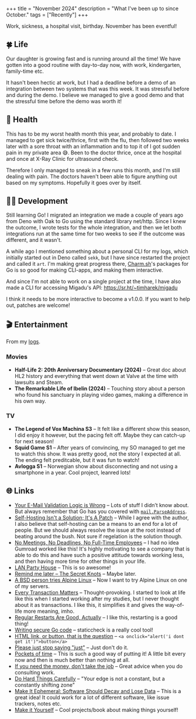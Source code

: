 +++
title = "November 2024"
description = "What I've been up to since October."
tags = ["Recently"]
+++

Work, sickness, a hospital visit, birthday. November has been eventful!

## 🍀 Life

Our daughter is growing fast and is running around all the time! We have gotten
into a good routine with day-to-day now, with work, kindergarten, family-time 
etc.

It hasn't been hectic at work, but I had a deadline before a demo of an 
integration between two systems that was this week. It was stressful before and
during the demo. I believe we managed to give a good demo and that the stressful
time before the demo was worth it!

## 💪 Health

This has to be my worst health month this year, and probably to date. I managed
to get sick twice/thrice, first with the flu, then followed two weeks later with
a sore throat with an inflammation and to top it of I got sudden pain in my 
private area 😅. Been to the doctor thrice, once at the hospital and once at
X-Ray Clinic for ultrasound check.

Therefore I only managed to sneak in a few runs this month, and I'm still 
dealing with pain. The doctors haven't been able to figure anything out based
on my symptoms. Hopefully it goes over by itself.


## 🧑‍💻 Development

Still learning Go! I migrated an integration we made a couple of years ago from
Deno with Oak to Go using the standard library net/http. Since I knew the
outcome, I wrote tests for the whole integration, and then we let both
integrations run at the same time for two weeks to see if the outcome was
different, and it wasn't.

A while ago I mentioned something about a personal CLI for my logs, which initially
started out in Deno called `sekk`, but I have since restarted the project and 
called it `art`. I'm making great progress there, [Charm.sh](https://charm.sh)'s
packages for Go is so good for making CLI-apps, and making them interactive.

And since I'm not able to work on a single project at the time, I have also made
a CLI for accessing Migadu's API: <https://sr.ht/~timharek/migadu>

I think it needs to be more interactive to become a v1.0.0. If you want to help
out, patches are welcome!

## 🎬 Entertainment

From my [logs](/logs).

### Movies

- **Half-Life 2: 20th Anniversary Documentary (2024)** – Great doc about HL2 history and everything that went down at Valve at the time with lawsuits and Steam.
- **The Remarkable Life of Ibelin (2024)** – Touching story about a person who found his sanctuary in playing video games, making a difference in his own way.

### TV

- **The Legend of Vox Machina S3** – It felt like a different show this season, I did enjoy it however, but the pacing felt off. Maybe they can catch-up for next season!
- **Squid Game S1** – After years of convincing, my SO managed to get me to watch this show. It was pretty good, not the story I expected at all. The ending felt preditcable, but it was fun to watch!
- **Avlogga S1** – Norwegian show about disconnecting and not using a smartphone in a year. Cool project, leanred lots!

## 🌐 Links

- [Your E-Mail Validation Logic is Wrong] – Lots of stuff I didn’t know about. But always remember that Go has you covered with [`mail.ParseAddress`](https://pkg.go.dev/net/mail#ParseAddress).
- [Self-Hosting Isn't a Solution; It's A Patch] – While I agree with the author, I also believe that self-hosting can be a means to an end for a lot of people. But we should always resolve the issue at the root instead of beating around the bush. Not sure if regelation is the solution though.
- [No Meetings, No Deadlines, No Full-Time Employees] – I had no idea Gumroad worked like this! It's highly motivating to see a company that is able to do this and have such a positive attitude towards working less, and then having more time for other things in your life.
- [LAN Party House] – This is so awesome!
- [Remind me later – The Secret Knots] – Maybe later.
- [A BSD person tries Alpine Linux] – Now I want to try Alpine Linux on one of my servers.
- [Every Transaction Matters] – Thought-provoking. I started to look at life like this when I started working after my studies, but I never thought about it as transactions. I like this, it simplifies it and gives the way-of-life more meaning, imho.
- [Regular Restarts Are Good, Actually] – I like this, restarting is a good thing!
- [Writing secure Go code] – staticcheck is a really cool tool!
- [HTML link, or button, that is the question] – `<a onclick="alert('i dont get it')">button</a>`
- [Please just stop saying "just"] – Just don't do it.
- [Pockets of time] – This is such a good way of putting it! A little bit every now and then is much better than nothing at all.
- [If you need the money, don't take the job] – Great advice when you do consulting work.
- [Do Hard Things Carefully] – "Your edge is not a constant, but a constantly shifting zone"
- [Make It Ephemeral: Software Should Decay and Lose Data] – This is a great idea! It could work for a lot of different software, like issue trackers, notes etc.
- [Make it Yourself] – Cool projects/book about making things yourself!

[Your E-Mail Validation Logic is Wrong]: https://www.netmeister.org/blog/email.html
[Self-Hosting Isn't a Solution; It's A Patch]: https://matduggan.com/self-hosting-isnt-a-solution-its-a-patch/
[No Meetings, No Deadlines, No Full-Time Employees]: https://sahillavingia.com/work
[LAN Party House]: https://lanparty.house/
[Remind me later – The Secret Knots]: https://thesecretknots.com/comic/remind-me-later/
[A BSD person tries Alpine Linux]: https://rubenerd.com/a-bsd-pserson-trying-alpine-linux/
[Every Transaction Matters]: https://world.hey.com/joan.westenberg/every-transaction-matters-cef1e6b7
[Regular Restarts Are Good, Actually]: https://matt.blwt.io/post/regular-restarts-are-good-actually/
[Writing secure Go code]: https://jarosz.dev/article/writing-secure-go-code/
[HTML link, or button, that is the question]: https://marijkeluttekes.dev/blog/articles/2024/11/04/html-link-or-button-that-is-the-question/
[Please just stop saying "just"]: https://sgringwe.com/2019/10/10/Please-just-stop-saying-just.html
[Pockets of time]: https://hauken.io/pockets/
[If you need the money, don't take the job]: https://bitfieldconsulting.com/posts/need-money
[Do Hard Things Carefully]: https://blog.depthsofrepair.com/p/do-hard-things-carefully
[Make It Ephemeral: Software Should Decay and Lose Data]: https://lucumr.pocoo.org/2024/10/30/make-it-ephemeral/
[Make it Yourself]: https://makeityourself.org/
